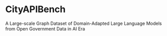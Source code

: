 # CityAPIBench
A Large-scale Graph Dataset of Domain-Adapted Large Language Models from Open Government Data in AI Era
